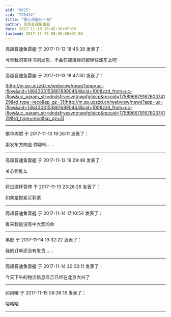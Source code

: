 ```yaml
---
aid: "9025"
zid: "726434"
title: "提心吊胆问一句"
author: 高超音速鱼雷艇
date: 2017-11-13 18:45:38+07:00
lastmod: 2017-11-15 08:36:00+07:00
---
```


高超音速鱼雷艇 于 2017-11-13 18:45:38 发表了：

今天我的实体书刚发货，不会在被烧掉的那辆快递车上吧

---

高超音速鱼雷艇 于 2017-11-13 18:47:30 发表了：

[http://m.sp.uczzd.cn/webview/news?app=uc-iflow&aid=14643031538616890464&cid=100&zzd_from=uc-iflow&uc_param_str=dndsfrvesvntnwpfgibicp&recoid=17589667916760374129&rd_type=reco&sp_gz=3](http://m.sp.uczzd.cn/webview/news?app=uc-iflow&aid=14643031538616890464&cid=100&zzd_from=uc-iflow&uc_param_str=dndsfrvesvntnwpfgibicp&recoid=17589667916760374129&rd_type=reco&sp_gz=3)

---

繁华烬燃 于 2017-11-13 19:26:11 发表了：

那发车方向是 你哪吗……

---

高超音速鱼雷艇 于 2017-11-13 19:29:48 发表了：

关心则乱么

---

将进酒杯莫停 于 2017-11-13 23:26:26 发表了：

如果是抓紧买彩票

---

高超音速鱼雷艇 于 2017-11-14 17:10:54 发表了：

看来我是没有中大奖的命

---

黑影 于 2017-11-14 19:32:22 发表了：

我的订单还没有发货……

---

高超音速鱼雷艇 于 2017-11-14 20:33:11 发表了：

今天下午的物流信息显示已经在北京大兴了

---

祁风曜 于 2017-11-15 08:36:16 发表了：

哈哈哈

---
